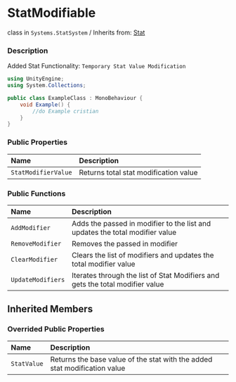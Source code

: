 # StatModifiable

class in `Systems.StatSystem` / Inherits from: [Stat][1]

### Description

Added Stat Functionality: `Temporary Stat Value Modification`

```csharp
using UnityEngine;
using System.Collections;

public class ExampleClass : MonoBehaviour {
    void Example() {
        //do Example cristian
    }
}
```

### Public Properties

| Name | Description |
| :--- | :---------- |
| `StatModifierValue` | Returns total stat modification value |

### Public Functions

| Name | Description |
| :--- | :---------- |
| `AddModifier` | Adds the passed in modifier to the list and updates the total modifier value |
| `RemoveModifier` | Removes the passed in modifier |
| `ClearModifier` | Clears the list of modifiers and updates the total modifier value |
| `UpdateModifiers` | Iterates through the list of Stat Modifiers and gets the total modifier value |

## Inherited Members

### Overrided Public Properties

| Name | Description |
| :--- | :---------- |
| `StatValue` | Returns the base value of the stat with the added stat modification value |

[1]: ../../Stat.md